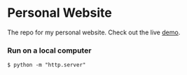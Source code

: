 # Personal Website

The repo for my personal website. Check out the live <a href="https://kelvinuknowhu.github.io/" target="_blank">demo</a>.

### Run on a local computer

```
$ python -m "http.server"
```
